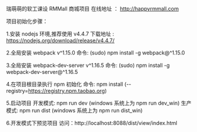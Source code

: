瑞萌萌的软工课设
RMMall 商城项目
在线地址 ： http://happyrmmall.com

项目初始化步骤：

1.安装 nodejs 环境,推荐使用 v4.4.7
下载地址 : https://nodejs.org/download/release/v4.4.7/

2.全局安装 webpack v^1.15.0
命令: (sudo) npm install -g webpack@^1.15.0

3.全局安装 webpack-dev-server v^1.16.5
命令: (sudo) npm install -g webpack-dev-server@^1.16.5

4.在项目根目录执行 npm 初始化
命令: npm install (--registry=https://registry.npm.taobao.org)

5.启动项目
开发模式: npm run dev (windows 系统上为 npm run dev_win)
生产模式: npm run dist (windows 系统上为 npm run dist_win)

6.开发模式下预览项目
访问：http://localhost:8088/dist/view/index.html
